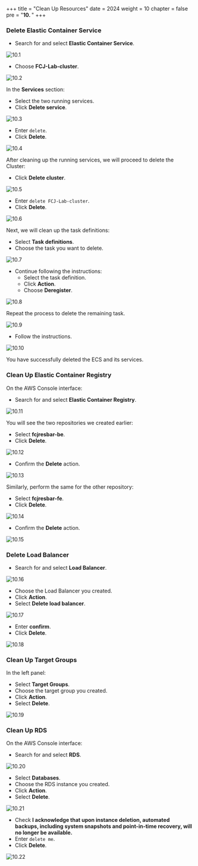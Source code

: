 +++
title = "Clean Up Resources"
date = 2024
weight = 10
chapter = false
pre = "<b>10. </b>"
+++

### Delete Elastic Container Service

- Search for and select **Elastic Container Service**.

![10.1](/images/10-clean-up/10.1.png)

- Choose **FCJ-Lab-cluster**.

![10.2](/images/10-clean-up/10.2.png)

In the **Services** section:

- Select the two running services.
- Click **Delete service**.

![10.3](/images/10-clean-up/10.3.png)

- Enter `delete`.
- Click **Delete**.

![10.4](/images/10-clean-up/10.4.png)

After cleaning up the running services, we will proceed to delete the Cluster:

- Click **Delete cluster**.

![10.5](/images/10-clean-up/10.5.png)

- Enter `delete FCJ-Lab-cluster`.
- Click **Delete**.

![10.6](/images/10-clean-up/10.6.png)

Next, we will clean up the task definitions:

- Select **Task definitions**.
- Choose the task you want to delete.

![10.7](/images/10-clean-up/10.7.png)

- Continue following the instructions:
  - Select the task definition.
  - Click **Action**.
  - Choose **Deregister**.

![10.8](/images/10-clean-up/10.8.png)

Repeat the process to delete the remaining task.

![10.9](/images/10-clean-up/10.9.png)

- Follow the instructions.

![10.10](/images/10-clean-up/10.10.png)

You have successfully deleted the ECS and its services.

### Clean Up Elastic Container Registry

On the AWS Console interface:

- Search for and select **Elastic Container Registry**.

![10.11](/images/10-clean-up/10.11.png)

You will see the two repositories we created earlier:

- Select **fcjresbar-be**.
- Click **Delete**.

![10.12](/images/10-clean-up/10.12.png)

- Confirm the **Delete** action.

![10.13](/images/10-clean-up/10.13.png)

Similarly, perform the same for the other repository:

- Select **fcjresbar-fe**.
- Click **Delete**.

![10.14](/images/10-clean-up/10.14.png)

- Confirm the **Delete** action.

![10.15](/images/10-clean-up/10.15.png)

### Delete Load Balancer

- Search for and select **Load Balancer**.

![10.16](/images/10-clean-up/10.16.png)

- Choose the Load Balancer you created.
- Click **Action**.
- Select **Delete load balancer**.

![10.17](/images/10-clean-up/10.17.png)

- Enter **confirm**.
- Click **Delete**.

![10.18](/images/10-clean-up/10.18.png)

### Clean Up Target Groups

In the left panel:

- Select **Target Groups**.
- Choose the target group you created.
- Click **Action**.
- Select **Delete**.

![10.19](/images/10-clean-up/10.19.png)

### Clean Up RDS

On the AWS Console interface:

- Search for and select **RDS**.

![10.20](/images/10-clean-up/10.20.png)

- Select **Databases**.
- Choose the RDS instance you created.
- Click **Action**.
- Select **Delete**.

![10.21](/images/10-clean-up/10.21.png)

- Check **I acknowledge that upon instance deletion, automated backups, including system snapshots and point-in-time recovery, will no longer be available.**
- Enter `delete me`.
- Click **Delete**.

![10.22](/images/10-clean-up/10.22.png)
